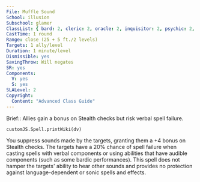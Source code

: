 ```yaml
---
File: Muffle Sound
School: illusion
Subschool: glamer
ClassList: { bard: 2, cleric: 2, oracle: 2, inquisitor: 2, psychic: 2, mesmerist: 2 }
CastTime: 1 round
Range: close (25 + 5 ft./2 levels)
Targets: 1 ally/level
Duration: 1 minute/level
Dismissible: yes
SavingThrow: Will negates
SR: yes
Components:
  V: yes
  S: yes
SLALevel: 2
Copyright:
  Content: "Advanced Class Guide"
---
```

Brief:: Allies gain a bonus on Stealth checks but risk verbal spell failure.

```dataviewjs
customJS.Spell.printWiki(dv)
```

You suppress sounds made by the targets, granting them a +4 bonus on Stealth checks. The targets have a 20% chance of spell failure when casting spells with verbal components or using abilities that have audible components (such as some bardic performances). This spell does not hamper the targets' ability to hear other sounds and provides no protection against language-dependent or sonic spells and effects.
